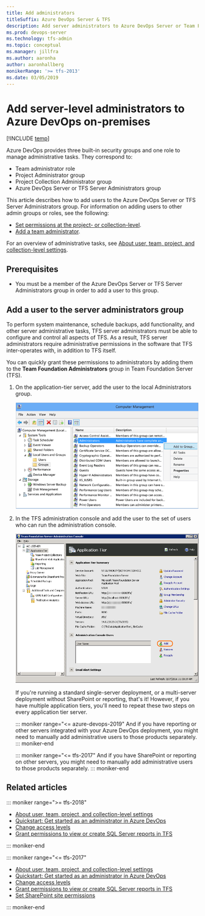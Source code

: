 ```yaml
---
title: Add administrators
titleSuffix: Azure DevOps Server & TFS 
description: Add server administrators to Azure DevOps Server or Team Foundation Server
ms.prod: devops-server
ms.technology: tfs-admin
ms.topic: conceptual
ms.manager: jillfra
ms.author: aaronha
author: aaronhallberg
monikerRange: '>= tfs-2013' 
ms.date: 03/05/2019
---
```


# Add server-level administrators to Azure DevOps on-premises

[!INCLUDE [temp](../_shared/version-tfs-all-versions.md)]

Azure DevOps provides three built-in security groups and one role to manage administrative tasks. They correspond to: 

- Team administrator role  
- Project Administrator group  
- Project Collection Administrator group  
- Azure DevOps Server or TFS Server Administrators group

This article describes how to add users to the Azure DevOps Server or TFS Server Administrators group. For information on adding users to other admin groups or roles, see the following: 

- [Set permissions at the project- or collection-level](/azure/devops/security/set-project-collection-level-permissions).
- [Add a team administrator](/azure/devops/settings/add-team-administrator).

For an overview of administrative tasks, see [About user, team, project, and collection-level settings](/azure/devops/settings/about-settings).

## Prerequisites 

- You must be a member of the Azure DevOps Server or TFS Server Administrators group in order to add a user to this group. 
 
## Add a user to the server administrators group

To perform system maintenance, schedule backups, add functionality, and other server administrative tasks,
TFS server administrators must be able to configure and control all aspects of TFS.
As a result, TFS server administrators require administrative permissions
in the software that TFS inter-operates with, in addition to TFS itself.

You can quickly grant these permissions to administrators by adding them to the **Team Foundation Administrators**
group in Team Foundation Server (TFS).

1.  On the application-tier server, add the user to the local Administrators group.

    ![Follow instructions for your operating system](_img/add-administrator/windows-groups.png)

2.  In the TFS administration console and add the user to the set of users who can run the administration console.

    ![Click or tab, then input username](_img/add-administrator/admin-console.png)

    If you're running a standard single-server deployment,
	or a multi-server deployment without SharePoint or reporting, that's it!
	However, if you have multiple application tiers,
	you'll need to repeat these two steps on every application tier server.

	::: moniker range="<= azure-devops-2019"
	And if you have reporting or other servers integrated with your Azure DevOps deployment,
	you might need to manually add administrative users to those products separately. 
	::: moniker-end

	::: moniker range="<= tfs-2017"
	And if you have SharePoint or reporting on other servers,
	you might need to manually add administrative users to those products separately. 
	::: moniker-end

## Related articles 

::: moniker range=">= tfs-2018"  
- [About user, team, project, and collection-level settings](/azure/devops/settings/about-settings)  
- [Quickstart: Get started as an administrator in Azure DevOps](/azure/devops/user-guide/project-admin-tutorial)  
- [Change access levels](/azure/devops/security/change-access-levels)  
- [Grant permissions to view or create SQL Server reports in TFS](/azure/devops/report/admin/grant-permissions-to-reports)  

::: moniker-end  

::: moniker range="<= tfs-2017"  
- [About user, team, project, and collection-level settings](/azure/devops/settings/about-settings)  
- [Quickstart: Get started as an administrator in Azure DevOps](/azure/devops/user-guide/project-admin-tutorial)  
- [Change access levels](/azure/devops/security/change-access-levels)  
- [Grant permissions to view or create SQL Server reports in TFS](/azure/devops/report/admin/grant-permissions-to-reports)  
- [Set SharePoint site permissions](/azure/devops/security/set-sharepoint-permissions)  

::: moniker-end